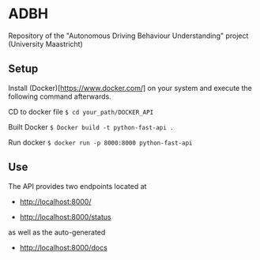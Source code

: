 # ADBH
Repository of the "Autonomous Driving Behaviour Understanding" project (University Maastricht)

## Setup
Install (Docker)[https://www.docker.com/] on your system and execute the following command afterwards.


CD to docker file
```$ cd your_path/DOCKER_API```

Built Docker
```$ Docker build -t python-fast-api .```

Run docker
```$ docker run -p 8000:8000 python-fast-api```

## Use

The API provides two endpoints located at

+ <http://localhost:8000/>


+ <http://localhost:8000/status>

as well as the auto-generated 

+ <http://localhost:8000/docs>
